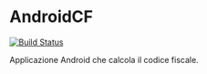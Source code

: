 AndroidCF
=========

[![Build Status][ico-travis]][link-travis]

Applicazione Android che calcola il codice fiscale.


[ico-travis]: https://travis-ci.org/DavidePastore/AndroidCF.svg?branch=master

[link-travis]: https://travis-ci.org/DavidePastore/AndroidCF